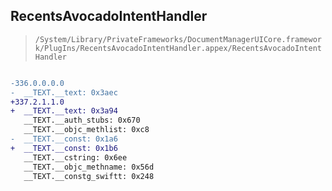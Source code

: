 ## RecentsAvocadoIntentHandler

> `/System/Library/PrivateFrameworks/DocumentManagerUICore.framework/PlugIns/RecentsAvocadoIntentHandler.appex/RecentsAvocadoIntentHandler`

```diff

-336.0.0.0.0
-  __TEXT.__text: 0x3aec
+337.2.1.1.0
+  __TEXT.__text: 0x3a94
   __TEXT.__auth_stubs: 0x670
   __TEXT.__objc_methlist: 0xc8
-  __TEXT.__const: 0x1a6
+  __TEXT.__const: 0x1b6
   __TEXT.__cstring: 0x6ee
   __TEXT.__objc_methname: 0x56d
   __TEXT.__constg_swiftt: 0x248

```
